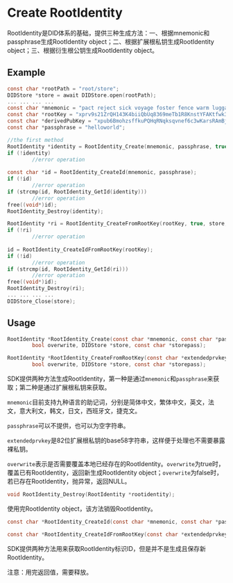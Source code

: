 # Create RootIdentity

RootIdentity是DID体系的基础，提供三种生成方法：一、根据mnemonic和passphrase生成RootIdentity object；二、根据扩展根私钥生成RootIdentity object；三、根据衍生根公钥生成RootIdentity object。

## Example

```c
const char *rootPath = "root/store";
DIDStore *store = await DIDStore.open(rootPath);
... ... ... ...
const char *mnemonic = "pact reject sick voyage foster fence warm luggage cabbage any subject carbon";
const char *rootKey = "xprv9s21ZrQH143K4biiQbUq8369meTb1R8KnstYFAKtfwk3vF8uvFd1EC2s49bMQsbdbmdJxUWRkuC48CXPutFfynYFVGnoeq8LJZhfd9QjvUt";
const char *derivedPubKey = "xpub6BmohzsffkuPQHqRNqksqvnef6c3wKarsRAmBjRHZgkLrT91xzH3HnkkJv48oursb6CxdzwuDecozwCXF5t9ropBqpPVz4hw2foivZxsmVs";
const char *passphrase = "helloworld";

//the first method
RootIdentity *identity = RootIdentity_Create(mnemonic, passphrase, true, store, "pwd");
if (!identity)
		//error operation
  
const char *id = RootIdentity_CreateId(mnemonic, passphrase);
if (!id)
		//error operation 
if (strcmp(id, RootIdentity_GetId(identity)))
		//error operation
free((void*)id);
RootIdentity_Destroy(identity);

RootIdentity *ri = RootIdentity_CreateFromRootKey(rootKey, true, store, "pwd");
if (!ri)
		//error operation
  
id = RootIdentity_CreateIdFromRootKey(rootKey);
if (!id)
		//error operation 
if (strcmp(id, RootIdentity_GetId(ri)))
		//error operation
free((void*)id);
RootIdentity_Destroy(ri);
... ... ... ...
DIDStore_Close(store);
```

## Usage

```c
RootIdentity *RootIdentity_Create(const char *mnemonic, const char *passphrase,
        bool overwrite, DIDStore *store, const char *storepass);
```

```c
RootIdentity *RootIdentity_CreateFromRootKey(const char *extendedprvkey,
        bool overwrite, DIDStore *store, const char *storepass);
```

SDK提供两种方法生成RootIdentity，第一种是通过`mnemonic`和`passphrase`来获取；第二种是通过扩展根私钥来获取。

`mnemonic`目前支持九种语言的助记词，分别是简体中文，繁体中文，英文，法文，意大利文，韩文，日文，西班牙文，捷克文。

`passphrase`可以不提供，也可以为空字符串。

`extendedprvkey`是82位扩展根私钥的base58字符串，这样便于处理也不需要暴露裸私钥。

`overwrite`表示是否需要覆盖本地已经存在的RootIdentity。`overwrite`为true时，覆盖已有RootIdentity，返回新生成RootIdentity object；`overwrite`为false时，若已存在RootIdentity，抛异常，返回NULL。

```c
void RootIdentity_Destroy(RootIdentity *rootidentity);
```

使用完RootIdentity object，该方法销毁RootIdentity。

```c
const char *RootIdentity_CreateId(const char *mnemonic, const char *passphrase);
```

```c
const char *RootIdentity_CreateIdFromRootKey(const char *extendedprvkey);
```

SDK提供两种方法用来获取RootIdentity标识ID，但是并不是生成且保存新RootIdentity。

注意：用完返回值，需要释放。
